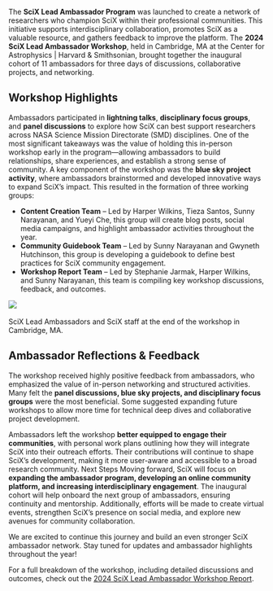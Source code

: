 The **SciX Lead Ambassador Program** was launched to create a network of researchers who champion SciX within their professional communities. This initiative supports interdisciplinary collaboration, promotes SciX as a valuable resource, and gathers feedback to improve the platform. The **2024 SciX Lead Ambassador Workshop**, held in Cambridge, MA at the Center for Astrophysics \| Harvard & Smithsonian, brought together the inaugural cohort of 11 ambassadors for three days of discussions, collaborative projects, and networking.

## Workshop Highlights
Ambassadors participated in **lightning talks**, **disciplinary focus groups**, and **panel discussions** to explore how SciX can best support researchers across NASA Science Mission Directorate (SMD) disciplines. One of the most significant takeaways was the value of holding this in-person workshop early in the program—allowing ambassadors to build relationships, share experiences, and establish a strong sense of community.
A key component of the workshop was the **blue sky project activity**, where ambassadors brainstormed and developed innovative ways to expand SciX’s impact. This resulted in the formation of three working groups:
- **Content Creation Team** – Led by Harper Wilkins, Tieza Santos, Sunny Narayanan, and Yueyi Che, this group will create blog posts, social media campaigns, and highlight ambassador activities throughout the year.
- **Community Guidebook Team** – Led by Sunny Narayanan and Gwyneth Hutchinson, this group is developing a guidebook to define best practices for SciX community engagement.
- **Workshop Report Team** – Led by Stephanie Jarmak, Harper Wilkins, and Sunny Narayanan, this team is compiling key workshop discussions, feedback, and outcomes.

<div class="text-center">
    <img class="img-thumbnail" src="{{ site.baseurl }}/blog/images/scix_ambassador_workshop_image1.png" />
<br>
</div>
<br>
SciX Lead Ambassadors and SciX staff at the end of the workshop in Cambridge, MA. 

## Ambassador Reflections & Feedback
The workshop received highly positive feedback from ambassadors, who emphasized the value of in-person networking and structured activities. Many felt the **panel discussions, blue sky projects, and disciplinary focus groups** were the most beneficial. Some suggested expanding future workshops to allow more time for technical deep dives and collaborative project development.

Ambassadors left the workshop **better equipped to engage their communities**, with personal work plans outlining how they will integrate SciX into their outreach efforts. Their contributions will continue to shape SciX’s development, making it more user-aware and accessible to a broad research community.
Next Steps
Moving forward, SciX will focus on **expanding the ambassador program, developing an online community platform, and increasing interdisciplinary engagement**. The inaugural cohort will help onboard the next group of ambassadors, ensuring continuity and mentorship. Additionally, efforts will be made to create virtual events, strengthen SciX’s presence on social media, and explore new avenues for community collaboration.

We are excited to continue this journey and build an even stronger SciX ambassador network. Stay tuned for updates and ambassador highlights throughout the year!

For a full breakdown of the workshop, including detailed discussions and outcomes, check out the [2024 SciX Lead Ambassador Workshop Report](https://docs.google.com/document/d/1atHuOPGBV9_hIorg-g68Rl-tOm0Dq_KezUdCDT7vyjg/edit?tab=t.0#heading=h.eebbjs6h25xi).

